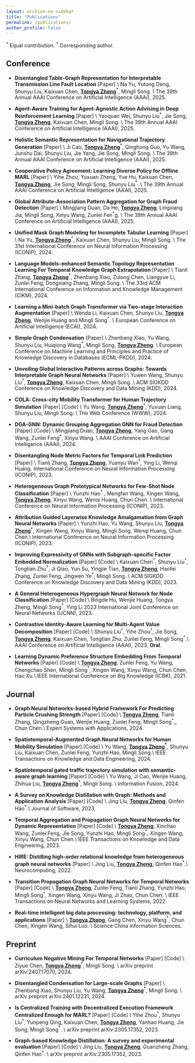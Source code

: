 ```yaml
---
layout: archive-no-sidebar
title: "Publications"
permalink: /publications/
author_profile: false
---
```


$^\dagger$ Equal contribution. $^*$ Corresponding author.

## Conference

- **Disentangled Table-Graph Representation for Interpretable Transmission Line Fault Location** <a href="https://openreview.net/forum?id=u9vHIPJJeM" target="_blank" style="text-decoration: none">\[Paper\]</a> \\
  Na Yu, Yutong Deng, Shunyu Liu, Kaixuan Chen, **<u>Tongya Zheng</u>**$^*$, Mingli Song. \\
  The 39th Annual AAAI Conference on Artificial Intelligence (AAAI), 2025.

- **Agent-Aware Training for Agent-Agnostic Action Advising in Deep Reinforcement Learning** <a href="https://openreview.net/forum?id=uqzbsLLMtR" target="_blank" style="text-decoration: none">\[Paper\]</a> \\
  Yaoquan Wei, Shunyu Liu$^*$, Jie Song, **<u>Tongya Zheng</u>**, Kaixuan Chen, Mingli Song. \\
  The 39th Annual AAAI Conference on Artificial Intelligence (AAAI), 2025.

- **Holistic Semantic Representation for Navigational Trajectory Generation** <a href="https://openreview.net/forum?id=wH1Dkg2YeL" target="_blank" style="text-decoration: none">\[Paper\]</a> \\
  Ji Cao, **<u>Tongya Zheng</u>**$^*$, Qinghong Guo, Yu Wang, Junshu Dai, Shunyu Liu, Jie Yang, Jie Song, Mingli Song. \\
  The 39th Annual AAAI Conference on Artificial Intelligence (AAAI), 2025.

- **Cooperative Policy Agreement: Learning Diverse Policy for Offline MARL** <a href="https://openreview.net/forum?id=ti370UZvyP" target="_blank" style="text-decoration: none">\[Paper\]</a> \\
  Yihe Zhou, Yuxuan Zheng, Yue Hu, Kaixuan Chen, **<u>Tongya Zheng</u>**, Jie Song, Mingli Song, Shunyu Liu$^*$. \\
  The 39th Annual AAAI Conference on Artificial Intelligence (AAAI), 2025.

- **Global Attribute-Association Pattern Aggregation for Graph Fraud Detection** <a href="https://openreview.net/forum?id=Vnh0oHEXu9" target="_blank" style="text-decoration: none">\[Paper\]</a> \\
  Mingjiang Duan, Da He, **<u>Tongya Zheng</u>**, Lingxiang Jia, Mingli Song, Xinyu Wang, Zunlei Fen$^*$g. \\
  The 39th Annual AAAI Conference on Artificial Intelligence (AAAI), 2025.

- **Unified Mask Graph Modeling for Incomplete Tabular Learning** <a href="" target="_blank" style="text-decoration: none">\[Paper\]</a> \\
  Na Yu, **<u>Tongya Zheng</u>**$^*$, Kaixuan Chen, Shunyu Liu, Mingli Song. \\
  The 31st International Conference on Neural Information Processing (ICONIP), 2024.

- **Language Models-enhanced Semantic Topology Representation Learning For Temporal Knowledge Graph Extrapolation** <a href="https://dl.acm.org/doi/10.1145/3627673.3679602" target="_blank" style="text-decoration: none">\[Paper\]</a> \\
  Tianli Zhang, **<u>Tongya Zheng</u>**$^*$, Zhenbang Xiao, Zulong Chen, Liangyue Li, Zunlei Feng, Dongxiang Zhang, Mingli Song. \\
  The 33rd ACM International Conference on Information and Knowledge Management (CIKM), 2024.

- **Learning a Mini-batch Graph Transformer via Two-stage Interaction Augmentation** <a href="https://www.ecai2024.eu/programme/accepted-papers" target="_blank" style="text-decoration: none">\[Paper\]</a> \\
  Wenda Li, Kaixuan Chen, Shunyu Liu, **<u>Tongya Zheng</u>**, Wenjie Huang and Mingli Song$^*$. \\
  European Conference on Artificial Intelligence (ECAI), 2024.

- **Simple Graph Condensation** <a href="https://arxiv.org/abs/2403.14951" target="_blank" style="text-decoration: none">\[Paper\]</a> \\
  Zhenbang Xiao, Yu Wang, Shunyu Liu, Huiqiong Wang$^*$, Mingli Song, **<u>Tongya Zheng</u>**. \\
  European Conference on Machine Learning and Principles and Practice of Knowledge Discovery in Databases (ECML-PKDD), 2024.

- **Unveiling Global Interactive Patterns across Graphs: Towards Interpretable Graph Neural Networks** <a href="https://openreview.net/forum?id=YsTHWus1DF" target="_blank" style="text-decoration: none">\[Paper\]</a> \\
  Yuwen Wang, Shunyu Liu$^*$, **<u>Tongya Zheng</u>**, Kaixuan Chen, Mingli Song. \\
  ACM SIGKDD Conference on Knowledge Discovery and Data Mining (KDD), 2024.

- **COLA: Cross-city Mobility Transformer for Human Trajectory Simulation** <a href="https://dl.acm.org/doi/abs/10.1145/3589334.3645469" target="_blank" style="text-decoration: none">\[Paper\]</a> <a href="https://github.com/Star607/Cross-city-Mobility-Transformer" target="_blank" style="text-decoration: none">\[Code\]</a> \\
  Yu Wang, **<u>Tongya Zheng</u>**$^*$, Yuxuan Liang, Shunyu Liu, Mingli Song. \\
  The Web Conference (WWW), 2024.

- **DGA-GNN: Dynamic Grouping Aggregation GNN for Fraud Detection** <a href="https://ojs.aaai.org/index.php/AAAI/article/view/29067" target="_blank" style="text-decoration: none">\[Paper\]</a> <a href="https://github.com/AtwoodDuan/DGA-GNN" target="_blank" style="text-decoration: none">\[Code\]</a> \\
  Mingjiang Duan, **<u>Tongya Zheng</u>**, Yang Gao, Gang Wang, Zunlei Feng$^*$, Xinyu Wang. \\
  AAAI Conference on Artificial Intelligence (AAAI), 2024.

- **Disentangling Node Metric Factors for Temporal Link Prediction** <a href="https://link.springer.com/chapter/10.1007/978-981-99-8082-6_27
" target="_blank" style="text-decoration: none">\[Paper\]</a> \\
  Tianli Zhang, **<u>Tongya Zheng</u>**, Yuanyu Wan$^*$, Ying Li, Wenqi Huang.
  International Conference on Neural Information Processing (ICONIP), 2023.
 
- **Heterogeneous Graph Prototypical Networks for Few-Shot Node Classification** <a href="
https://link.springer.com/chapter/10.1007/978-981-99-8132-8_41" target="_blank" style="text-decoration: none">\[Paper\]</a> \\
  Yunzhi Hao$^*$ , Mengfan Wang, Xingen Wang, **<u>Tongya Zheng</u>**, Xinyu Wang, Wenqi Huang, Chun Chen. \\
  International Conference on Neural Information Processing (ICONIP), 2023.

- **Attribution Guided Layerwise Knowledge Amalgamation from Graph Neural Networks** <a href="https://www.springerprofessional.de/attribution-guided-layerwise-knowledge-amalgamation-from-graph-n/26298874" target="_blank" style="text-decoration: none">\[Paper\]</a> \\
  Yunzhi Hao, Yu Wang, Shunyu Liu, **<u>Tongya Zheng</u>**$^*$, Xingen Wang, Xinyu Wang, Mingli Song, Wenqi Huang, Chun Chen.\\
  International Conference on Neural Information Processing (ICONIP), 2023.

- **Improving Expressivity of GNNs with Subgraph-specific Factor Embedded Normalization** <a href="https://arxiv.org/abs/2305.19903" target="_blank" style="text-decoration: none">\[Paper\]</a> <a href="https://github.com/chenchkx/SuperNorm" target="_blank" style="text-decoration: none">\[Code\]</a> \\
  Kaixuan Chen$^\dagger$, Shunyu Liu$^\dagger$, Tongtian Zhu$^\dagger$, Ji Qiao, Yun Su, Yingjie Tian, **<u>Tongya Zheng</u>**, Haofei Zhang, Zunlei Feng, Jingwen Ye$^*$, Mingli Song. \\
  ACM SIGKDD Conference on Knowledge Discovery and Data Mining (KDD), 2023.

- **A General Heterogeneous Hypergraph Neural Network for Node Classification** <a href="" target="_blank" style="text-decoration: none">\[Paper\]</a> <a href="" target="_blank" style="text-decoration: none">\[Code\]</a> \\
Bingde Hu, Wenjie Huang, Tongya Zheng, Mingli Song$^*$, Ying Li
2023 International Joint Conference on Neural Networks (IJCNN), 2023.

- **Contrastive Identity-Aware Learning for Multi-Agent Value Decomposition** <a href="https://arxiv.org/abs/2211.12712" target="_blank" style="text-decoration: none">\[Paper\]</a> <a href="https://github.com/liushunyu/CIA" target="_blank" style="text-decoration: none">\[Code\]</a> \\
  Shunyu Liu$^\dagger$, Yihe Zhou$^\dagger$, Jie Song, **<u>Tongya Zheng</u>**, Kaixuan Chen, Tongtian Zhu, Zunlei Feng, Mingli Song$^*$.\\
  AAAI Conference on Artificial Intelligence (AAAI), 2023, **Oral**.

- **Learning Dynamic Preference Structure Embedding From Temporal Networks** <a href="https://ieeexplore.ieee.org/abstract/document/9667681" target="_blank" style="text-decoration: none">\[Paper\]</a> <a href="https://github.com/doujiang-zheng/Dynamic-Preference-Structure" target="_blank" style="text-decoration: none">\[Code\]</a> \\
  **<u>Tongya Zheng</u>**, Zunlei Feng, Yu Wang, Chengchao Shen, Mingli Song$^*$, Xingen Wang, Xinyu Wang, Chun Chen, Hao Xu.\\
  IEEE International Conference on Big Knowledge (ICBK), 2021.

## Journal

- **Graph Neural Networks-based Hybrid Framework For Predicting Particle Crushing Strength** <a href="https://www.sciencedirect.com/science/article/abs/pii/S0957417424015586" target="_blank" style="text-decoration: none">\[Paper\]</a> <a href="https://github.com/doujiang-zheng/GNN-For-Particle-Crushing" target="_blank" style="text-decoration: none">\[Code\]</a> \\
  **<u>Tongya Zheng</u>**, Tianli Zhang, Qingzheng Guan, Wenjie Huang, Zunlei Feng, Mingli Song$^*$,, Chun Chen.\\
  Expert Systems with Applications, 2024.

- **Spatiotemporal-Augmented Graph Neural Networks for Human Mobility Simulation** <a href="https://arxiv.org/abs/2306.09381" target="_blank" style="text-decoration: none">\[Paper\]</a>  <a href="https://github.com/Star607/STAR-TKDE" target="_blank" style="text-decoration: none">\[Code\] \\
  Yu Wang, **<u>Tongya Zheng</u>$^*$**, Shunyu Liu, Kaixuan Chen, Zunlei Feng, Yunzhi Hao, Mingli Song.\\
  IEEE Transactions on Knowledge and Data Engineering, 2024.

- **Spatiotemporal gated traffic trajectory simulation with semantic-aware graph learning** <a href="https://www.sciencedirect.com/science/article/pii/S1566253524001829" target="_blank" style="text-decoration: none">\[Paper\]</a> <a href="https://github.com/Star607/STEGA" target="_blank" style="text-decoration: none">\[Code\]</a> \\
  Yu Wang, Ji Cao, Wenjie Huang, Zhihua Liu, **<u>Tongya Zheng</u>**$^*$, Mingli Song. \\
  Information Fusion, 2024.

- **A Survey on Knowledge Distillation with Graph: Methods and Application Analysis** <a href="https://www.jos.org.cn/josen/article/abstract/mi007" target="_blank" style="text-decoration: none">\[Paper\]</a> <a href="https://github.com/liujing1023/Graph-based-Knowledge-Distillation" target="_blank" style="text-decoration: none">\[Code\]</a> \\
  Jing Liu, **<u>Tongya Zheng</u>**, Qinfen Hao$^*$.\\
  Journal of Software, 2023.

- **Temporal Aggregation and Propagation Graph Neural Networks for Dynamic Representation** <a href="https://ieeexplore.ieee.org/abstract/document/10094005" target="_blank" style="text-decoration: none">\[Paper\]</a> <a href="https://github.com/doujiang-zheng/TAP-GNN" target="_blank" style="text-decoration: none">\[Code\]</a> \\
  **<u>Tongya Zheng</u>**, Xinchao Wang, Zunlei Feng, Jie Song, Yunzhi Hao, Mingli Song$^*$, Xingen Wang, Xinyu Wang, Chun Chen.\\
  IEEE Transactions on Knowledge and Data Engineering, 2023.

- **HIRE: Distilling high-order relational knowledge from heterogeneous graph neural networks** <a href="https://www.sciencedirect.com/science/article/pii/S0925231222009961" target="_blank" style="text-decoration: none">\[Paper\]</a> \\
  Jing Liu, **<u>Tongya Zheng</u>**, Qinfen Hao$^*$.\\
  Neurocomputing, 2022.

- **Transition Propagation Graph Neural Networks for Temporal Networks** <a href="https://ieeexplore.ieee.org/abstract/document/9955364" target="_blank" style="text-decoration: none">\[Paper\]</a> <a href="https://github.com/doujiang-zheng/TIP-GNN" target="_blank" style="text-decoration: none">\[Code\]</a> \\
  **<u>Tongya Zheng</u>**, Zunlei Feng, Tianli Zhang, Yunzhi Hao, Mingli Song$^*$, Xingen Wang, Xinyu Wang, Ji Zhao, Chun Chen. \\
  IEEE Transactions on Neural Networks and Learning Systems, 2022.

- **Real-time intelligent big data processing: technology, platform, and applications** <a href="https://link.springer.com/article/10.1007/s11432-018-9834-8" target="_blank" style="text-decoration: none">\[Paper\]</a> \\
  **<u>Tongya Zheng</u>**, Gang Chen, Xinyu Wang$^*$, Chun Chen, Xingen Wang, Sihui Luo. \\
  Science China Information Sciences.

## Preprint

- **Curriculum Negative Mining For Temporal Networks** <a href="https://arxiv.org/abs/2407.17070" target="_blank" style="text-decoration: none">\[Paper\]</a> <a href="https://github.com/zziyue83/CurNM" target="_blank" style="text-decoration: none">\[Code\]</a>  \\
  Ziyue Chen, **<u>Tongya Zheng</u>**$^*$, Mingli Song. \\
  arXiv preprint arXiv:2407.17070, 2024.

- **Disentangled Condensation for Large-scale Graphs** <a href="https://arxiv.org/abs/2401.12231" target="_blank" style="text-decoration: none">\[Paper\]</a> \\
  Zhenbang Xiao, Shunyu Liu, Yu Wang, **<u>Tongya Zheng</u>**$^*$, Mingli Song. \\
  arXiv preprint arXiv:2401.12231, 2024.

- **Is Centralized Training with Decentralized Execution Framework Centralized Enough for MARL?** <a href="https://arxiv.org/abs/2305.17352" target="_blank" style="text-decoration: none">\[Paper\]</a> <a href="https://github.com/zyh1999/CADP" target="_blank" style="text-decoration: none">\[Code\]</a> \\
  Yihe Zhou$^\dagger$, Shunyu Liu$^\dagger$, Yunpeng Qing, Kaixuan Chen, **<u>Tongya Zheng</u>**, Yanhao Huang, Jie Song, Mingli Song$^*$. \\
  arXiv preprint arXiv:2305.17352, 2023.

- **Graph-based Knowledge Distillation: A survey and experimental evaluation** <a href="https://arxiv.org/abs/2302.14643" target="_blank" style="text-decoration: none">\[Paper\]</a> <a href="https://github.com/liujing1023/Graph-based-Knowledge-Distillation" target="_blank" style="text-decoration: none">\[Code\]</a> \\
  Jing Liu, **<u>Tongya Zheng</u>**, Guanzheng Zhang, Qinfen Hao$^*$. \\
  arXiv preprint arXiv:2305.17352, 2023.
